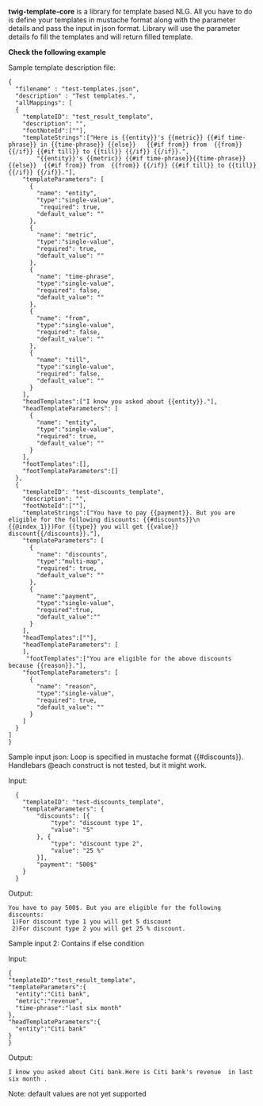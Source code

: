 
**twig-template-core** is a library for template based NLG. All you have to do is define your templates in mustache format along with the parameter details and pass the input in json format. Library will use the parameter details fo fill the templates and will return filled template.

**Check the following example**

Sample template description file:
```
{
  "filename" : "test-templates.json",
  "description" : "Test templates.",
  "allMappings": [
  {
    "templateID": "test_result_template",
    "description": "",
    "footNoteId":[""],
    "templateStrings":["Here is {{entity}}'s {{metric}} {{#if time-phrase}} in {{time-phrase}} {{else}}   {{#if from}} from  {{from}} {{/if}} {{#if till}} to {{till}} {{/if}} {{/if}}.",
    	"{{entity}}'s {{metric}} {{#if time-phrase}}{{time-phrase}} {{else}}  {{#if from}} from  {{from}} {{/if}} {{#if till}} to {{till}} {{/if}} {{/if}}."],
    "templateParameters": [
      {
        "name": "entity",
        "type":"single-value",
         "required": true,
        "default_value": ""
      },
      {
        "name": "metric",
        "type":"single-value",
        "required": true,
        "default_value": ""
      },
      {
        "name": "time-phrase",
        "type":"single-value",
        "required": false,
        "default_value": ""
      },
      {
        "name": "from",
        "type":"single-value",
        "required": false,
        "default_value": ""
      },
      {
        "name": "till",
        "type":"single-value",
        "required": false,
        "default_value": ""
      }
    ],
    "headTemplates":["I know you asked about {{entity}}."],
    "headTemplateParameters": [
      {
        "name": "entity",
        "type":"single-value",
        "required": true,
        "default_value": ""
      }
    ],
    "footTemplates":[],
    "footTemplateParameters":[]
  },
  {
    "templateID": "test-discounts_template",
    "description": "",
    "footNoteId":[""],
    "templateStrings":["You have to pay {{payment}}. But you are eligible for the following discounts: {{#discounts}}\n {{@index_1}})For {{type}} you will get {{value}} discount{{/discounts}}."],
    "templateParameters": [
      {
        "name": "discounts",
        "type":"multi-map",
        "required": true,
        "default_value": ""
      },
      {
        "name":"payment",
        "type":"single-value",
        "required":true,
        "default_value":""
      }
    ],
    "headTemplates":[""],
    "headTemplateParameters": [
    ],
     "footTemplates":["You are eligible for the above discounts because {{reason}}."],
    "footTemplateParameters": [
      {
        "name": "reason",
        "type":"single-value",
        "required": true,
        "default_value": ""
      }
    ]
  }
]
}
```
Sample input json: Loop is specified in mustache format {{#discounts}}. Handlebars @each construct is not tested, but it might work.


Input:
```
  {
  	"templateID": "test-discounts_template",
  	"templateParameters": {
  		"discounts": [{
  			"type": "discount type 1",
  			"value": "5"
  		}, {
  			"type": "discount type 2",
  			"value": "25 %"
  		}],
  		"payment": "500$"
  	}
  }
  ```
  Output:
```
You have to pay 500$. But you are eligible for the following discounts: 
 1)For discount type 1 you will get 5 discount
 2)For discount type 2 you will get 25 % discount.
  ```
  
  Sample input 2: Contains if else condition
  
  Input:
  ```
  {
"templateID":"test_result_template",
"templateParameters":{
	"entity":"Citi bank",
	"metric":"revenue",
	"time-phrase":"last six month"
},
"headTemplateParameters":{
	"entity":"Citi bank"
}
}
```
 Output:
 ```
 I know you asked about Citi bank.Here is Citi bank's revenue  in last six month .
```

Note:
 default values are not yet supported
  
